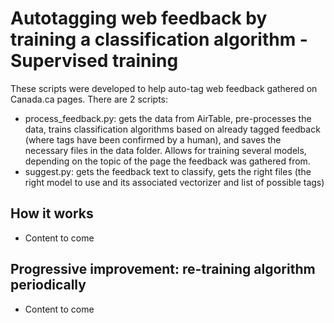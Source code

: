 # Autotagging web feedback by training a classification algorithm - Supervised training

These scripts were developed to help auto-tag web feedback gathered on Canada.ca pages. There are 2 scripts:
- process_feedback.py: gets the data from AirTable, pre-processes the data, trains classification algorithms based on already tagged feedback (where tags have been confirmed by a human), and saves the necessary files in the data folder. Allows for training several models, depending on the topic of the page the feedback was gathered from.
- suggest.py: gets the feedback text to classify, gets the right files (the right model to use and its associated vectorizer and list of possible tags)

## How it works
- Content to come

## Progressive improvement: re-training algorithm periodically

- Content to come
